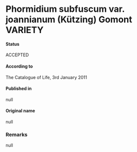 Phormidium subfuscum var. joannianum (Kützing) Gomont VARIETY
=======

#### Status
ACCEPTED

#### According to
The Catalogue of Life, 3rd January 2011

#### Published in
null

#### Original name
null

### Remarks
null